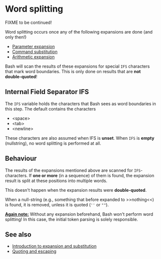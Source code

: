 # Word splitting

FIXME to be continued!

Word splitting occurs once any of the following expansions are done (and
only then!)

- [Parameter expansion](/syntax/pe.md)
- [Command substitution](/syntax/expansion/cmdsubst.md)
- [Arithmetic expansion](/syntax/expansion/arith.md)

Bash will scan the results of these expansions for special `IFS`
characters that mark word boundaries. This is only done on results that
are **not double-quoted**!

## Internal Field Separator IFS

The `IFS` variable holds the characters that Bash sees as word
boundaries in this step. The default contains the characters

- \<space\>
- \<tab\>
- \<newline\>

These characters are also assumed when IFS is **unset**. When `IFS` is
**empty** (nullstring), no word splitting is performed at all.

## Behaviour

The results of the expansions mentioned above are scanned for
`IFS`-characters. If **one or more** (in a sequence) of them is found,
the expansion result is split at these positions into multiple words.

This doesn't happen when the expansion results were **double-quoted**.

When a null-string (e.g., something that before expanded to
\>\>nothing\<\<) is found, it is removed, unless it is quoted (`''` or
`""`).

<u>**Again note:**</u> Without any expansion beforehand, Bash won't
perform word splitting! In this case, the initial token parsing is
solely responsible.

## See also

- [Introduction to expansion and substitution](/syntax/expansion/intro.md)
- [Quoting and escaping](/syntax/quoting.md)

